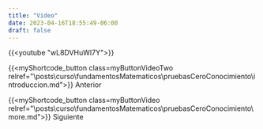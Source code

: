 ```yaml
---
title: "Video"
date: 2023-04-16T18:55:49-06:00
draft: false
---
```


{{<youtube "wL8DVHuWI7Y">}}

{{<myShortcode_button class=myButtonVideoTwo relref="\posts\curso\fundamentosMatematicos\pruebasCeroConocimiento\introduccion.md">}} Anterior

{{<myShortcode_button class=myButtonVideo relref="\posts\curso\fundamentosMatematicos\pruebasCeroConocimiento\more.md">}} Siguiente
